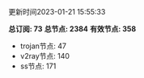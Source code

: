 更新时间2023-01-21 15:55:33

**总订阅: 73**
**总节点: 2384**
**有效节点: 358**
- trojan节点: 47
- v2ray节点: 140
- ss节点: 171
